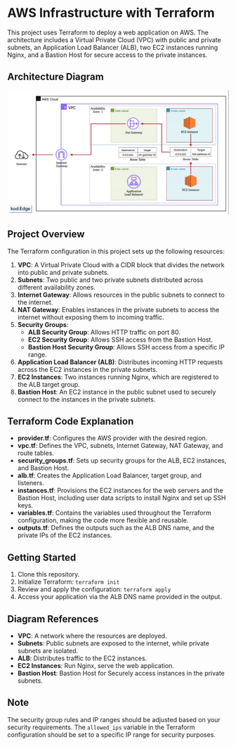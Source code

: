 # AWS Infrastructure with Terraform

This project uses Terraform to deploy a web application on AWS. The architecture includes a Virtual Private Cloud (VPC) with public and private subnets, an Application Load Balancer (ALB), two EC2 instances running Nginx, and a Bastion Host for secure access to the private instances.

## Architecture Diagram

![Architecture Diagram](diagram1.png )  <!-- Update with the actual image path -->

## Project Overview

The Terraform configuration in this project sets up the following resources:

1. **VPC**: A Virtual Private Cloud with a CIDR block that divides the network into public and private subnets.
2. **Subnets**: Two public and two private subnets distributed across different availability zones.
3. **Internet Gateway**: Allows resources in the public subnets to connect to the internet.
4. **NAT Gateway**: Enables instances in the private subnets to access the internet without exposing them to incoming traffic.
5. **Security Groups**: 
    - **ALB Security Group**: Allows HTTP traffic on port 80.
    - **EC2 Security Group**: Allows SSH access from the Bastion Host.
    - **Bastion Host Security Group**: Allows SSH access from a specific IP range.
6. **Application Load Balancer (ALB)**: Distributes incoming HTTP requests across the EC2 instances in the private subnets.
7. **EC2 Instances**: Two instances running Nginx, which are registered to the ALB target group.
8. **Bastion Host**: An EC2 instance in the public subnet used to securely connect to the instances in the private subnets.

## Terraform Code Explanation

- **provider.tf**: Configures the AWS provider with the desired region.
- **vpc.tf**: Defines the VPC, subnets, Internet Gateway, NAT Gateway, and route tables.
- **security_groups.tf**: Sets up security groups for the ALB, EC2 instances, and Bastion Host.
- **alb.tf**: Creates the Application Load Balancer, target group, and listeners.
- **instances.tf**: Provisions the EC2 instances for the web servers and the Bastion Host, including user data scripts to install Nginx and set up SSH keys.
- **variables.tf**: Contains the variables used throughout the Terraform configuration, making the code more flexible and reusable.
- **outputs.tf**: Defines the outputs such as the ALB DNS name, and the private IPs of the EC2 instances.

## Getting Started

1. Clone this repository.
2. Initialize Terraform: `terraform init`
3. Review and apply the configuration: `terraform apply`
4. Access your application via the ALB DNS name provided in the output.

## Diagram References

- **VPC**: A network where the resources are deployed.
- **Subnets**: Public subnets are exposed to the internet, while private subnets are isolated.
- **ALB**: Distributes traffic to the EC2 instances.
- **EC2 Instances**: Run Nginx, serve the web application.
- **Bastion Host**: Bastion Host for Securely access instances in the private subnets.

## Note

The security group rules and IP ranges should be adjusted based on your security requirements. The `allowed_ips` variable in the Terraform configuration should be set to a specific IP range for security purposes.
